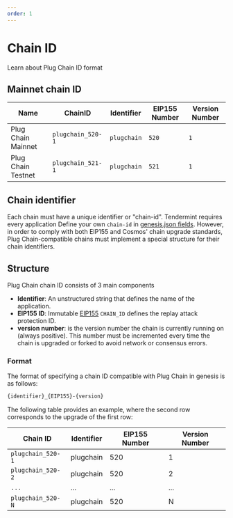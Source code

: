 ```yaml
---
order: 1
---
```


# Chain ID

Learn about Plug Chain ID format

## Mainnet chain ID


| Name | ChainID | Identifier | EIP155 Number | Version Number |
|---------------------|--------------------|-------------| ---|-----|
| Plug Chain Mainnet | `plugchain_520-1` | `plugchain` | `520` | `1` |
| Plug Chain Testnet | `plugchain_521-1` | `plugchain` | `521` | `1` |


## Chain identifier

Each chain must have a unique identifier or "chain-id". Tendermint requires every application
Define your own `chain-id` in [genesis.json fields](https://docs.tendermint.com/master/spec/core/genesis.html#genesis-fields). However, in order to comply with both EIP155 and Cosmos' chain upgrade standards, Plug Chain-compatible chains must implement a special structure for their chain identifiers.

## Structure

Plug Chain chain ID consists of 3 main components

- **Identifier**: An unstructured string that defines the name of the application.
- **EIP155 ID**: Immutable [EIP155](https://github.com/ethereum/EIPs/blob/master/EIPS/eip-155.md) `CHAIN_ID` defines the replay attack protection ID.
- **version number**: is the version number the chain is currently running on (always positive).
This number must be incremented every time the chain is upgraded or forked to avoid network or consensus errors.

### Format

The format of specifying a chain ID compatible with Plug Chain in genesis is as follows:

```` Bash
{identifier}_{EIP155}-{version}
````

The following table provides an example, where the second row corresponds to the upgrade of the first row:

|Chain ID |Identifier |EIP155 Number |Version Number |
|----------------|------------|---------------|---------|
| `plugchain_520-1` | plugchain | 520 | 1 |
| `plugchain_520-2` | plugchain | 520 | 2 |
| `...` | ... | ... | ... |
| `plugchain_520-N` | plugchain | 520 | N |